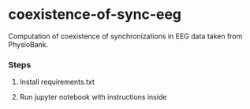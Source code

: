 # coexistence-of-sync-eeg
Computation of coexistence of synchronizations in EEG data taken from PhysioBank.

### Steps

1. Install requirements.txt

2. Run jupyter notebook with instructions inside
